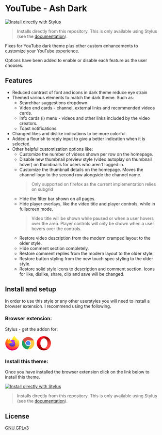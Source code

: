 # YouTube - Ash Dark

[![Install directly with Stylus](https://img.shields.io/badge/Install%20directly%20with-Stylus-00adad.svg?longCache=true&style=for-the-badge)](https://github.com/ush-ruff/YouTube-Ash-Dark/raw/main/youtube.user.css)
  >Installs directly from this repository.
  >This is only available using Stylus (see the [documentation](https://github.com/openstyles/stylus/wiki/Usercss)).

Fixes for YouTube dark theme plus other custom enhancements to customize your YouTube experience. 

Options have been added to enable or disable each feature as the user chooses.


## Features
* Reduced contrast of font and icons in dark theme reduce eye strain
* Themed various elements to match the dark theme. Such as:
  * Searchbar suggestions dropdown.
  * Video end cards - channel, external links and recommended videos cards.
  * Info cards (i) menu - videos and other links included by the video creators.
  * Toast notifications.
* Changed likes and dislike indications to be more colorful.
* Added a flourish to reply input to give a better indication when it is selected.
* Other helpful customization options like:
  * Customize the number of videos shown per row on the homepage.
  * Disable new thumbnail preview style (video autoplay on thumbnail hover) on thumbnails for users who aren't logged in.
  * Customize the thumbnail details on the homepage. Moves the channel logo to the second row alongside the channel name.
    >Only supported on firefox as the current implementation relies on subgrid
  * Hide the filter bar shown on all pages.
  * Hide player overlays, like the video title and player controls, while in fullscreen mode. 
    >Video title will be shown while paused or when a user hovers over the area. 
    >Player controls will only be shown when a user hovers over the controls.
  * Restore video description from the modern cramped layout to the older style.
  * Hide comment section completely.
  * Restore comment replies from the modern layout to the older style.
  * Restore button styling from the new touch spec styling to the older style.
  * Restore solid style icons to description and comment section. Icons for like, dislike, share, clip and save will be changed.


## Install and setup
In order to use this style or any other userstyles you will need to install a browser extension. I recommend using the following.

### Browser extension: 
Stylus - get the addon for: 

[![Firefox](images/firefox.png)](https://addons.mozilla.org/en-US/firefox/addon/styl-us/)
[![Chrome](images/chrome.png)](https://chrome.google.com/webstore/detail/stylus/clngdbkpkpeebahjckkjfobafhncgmne) 
[![Opera](images/opera.png)](https://addons.opera.com/en-gb/extensions/details/stylus/)

### Install this theme:
Once you have installed the browser extension click on the link below to install this theme.

[![Install directly with Stylus](https://img.shields.io/badge/Install%20directly%20with-Stylus-00adad.svg?longCache=true&style=for-the-badge)](https://github.com/ush-ruff/YouTube-Ash-Dark/raw/main/youtube.user.css)
  >Installs directly from this repository.
  >This is only available using Stylus (see the [documentation](https://github.com/openstyles/stylus/wiki/Usercss)).


## License
[GNU GPLv3](LICENSE)